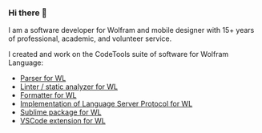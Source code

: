 ### Hi there 👋

I am a software developer for Wolfram and mobile designer with 15+ years of professional, academic, and volunteer service.

I created and work on the CodeTools suite of software for Wolfram Language:
* [Parser for WL](https://github.com/WolframResearch/codeparser)
* [Linter / static analyzer for WL](https://github.com/WolframResearch/codeinspector)
* [Formatter for WL](https://github.com/WolframResearch/codeformatter)
* [Implementation of Language Server Protocol for WL](https://github.com/WolframResearch/lspserver)
* [Sublime package for WL](https://github.com/WolframResearch/Sublime-WolframLanguage)
* [VSCode extension for WL](https://github.com/WolframResearch/vscode-wolfram)
